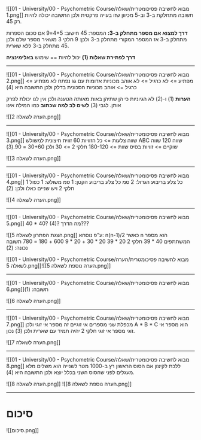 ![[01 - University/00 - Psychometric Course/מבוא לחשיבה פסיכומטרית/שאלה 1.png]]
תשובה מתחלקת ב-3 וב-5 מכיוון שזו בעייה פרקטית ולכן התשובה יכולה להיות רק 45.

**דרך למצוא אם מספר מתחלק ב-3:**
המספר: 45
חישוב: 4+5=9
אם סכום הספרות מתחלק ב-3 אז המספר המקורי מתחלק ב-3
ולכן: 9 חלקי 3 משאיר מספר שלם ולכן 45 מתחלק ב-3 ללא שארית.

**דרך לפתירת שאלות (1)**
יכול להיות == שימוש **באלימינציה**
***
![[01 - University/00 - Psychometric Course/מבוא לחשיבה פסיכומטרית/שאלה 2.png]]
מפתיע => לא כרגיל => לא אוהב מכוניות אדומות עם גג נפתח
לא מפתיע => כרגיל => אוהב מכוניות חסכונית בדלק
ולכן התשובה היא (4)

**הערות**
(1) ו-(2) לא הגיוניות כי הן שתיהן באות מאותה הטענה ולכן אין לנו יכולת לפרק אותן.
לגבי (3) **לשים לב למה שכתוב** כמו המילה אינו

![[הערה לשאלה 2.png]]
***
![[01 - University/00 - Psychometric Course/מבוא לחשיבה פסיכומטרית/שאלה 3.png]]
שווה צלעות => כל הזוויות 60
זווית חיצונית למשולש ABC שווה 120
שווה שוקיים => זוויות בסיס שוות => 180-120 חלקי 2 => 30
ולכן 30+60 = 90.(3)

![[הערה לשאלה 3.png]]
***
![[01 - University/00 - Psychometric Course/מבוא לחשיבה פסיכומטרית/שאלה 4.png]]
כל צלע בריבוע הגדול: 2 סמ
כל צלע בריבוע הקטן: 1 סמ
משולש: 1 כפול 1 חלקי 2
ויש שניים כאלו ולכן: (2)

![[הערה לשאלה 4.png]]
***
![[01 - University/00 - Psychometric Course/מבוא לחשיבה פסיכומטרית/שאלה 5.png]]
40  * 40?
(4)?
מה הדרך???

![[הצגת הפתרון לשאלה 5.png]]
ע”פ נוסחא: n(n-1)/2 כאשר n הוא מספר המשתתפים
40 * 39 חלקי 2
20 * 39
20 * 30 + 20 * 9
600 + 180 = 780
תשובה נכונה: (2)

![[01 - University/00 - Psychometric Course/מבוא לחשיבה פסיכומטרית/הערה לשאלה 5.png]]![[הערה נוספת לשאלה 5.png]]
***
![[01 - University/00 - Psychometric Course/מבוא לחשיבה פסיכומטרית/שאלה 6.png]]תשובה: (1)

![[הערה לשאלה 6.png]]
***
![[01 - University/00 - Psychometric Course/מבוא לחשיבה פסיכומטרית/שאלה 7.png]]
מכפלת שני מספרים אי זוגיים זה מספר אי זוגי ולכן A * B * C הוא מספר אי זוגי
מספר אי זוגי חלקי 2 יהיה תמיד עם שארית ולכן (3) נכון.

![[הערה לשאלה 7.png]]
***
![[01 - University/00 - Psychometric Course/מבוא לחשיבה פסיכומטרית/שאלה 8.png]]
ללכת לקיצון
אם הסוס הראשון רץ ב-1000 מטר לשנייה הוא משלים מלא מעגלים לפני שהסוס השני בכלל יוצא ולכן התשובה היא (4).

![[הערה לשאלה 8.png]]
![[הערה נוספת לשאלה 8.png]]
***
# סיכום
![[סיכום.png]]
